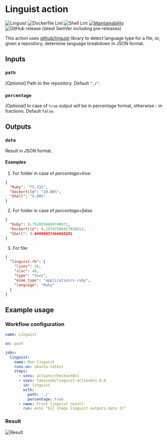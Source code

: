# Linguist action
![Linguist](https://github.com/fabasoad/linguist-action/workflows/Linguist/badge.svg) ![Dockerfile Lint](https://github.com/fabasoad/linguist-action/workflows/Dockerfile%20Lint/badge.svg) ![Shell Lint](https://github.com/fabasoad/linguist-action/workflows/Shell%20Lint/badge.svg) [![Maintainability](https://api.codeclimate.com/v1/badges/13229b16ea7db1df48ff/maintainability)](https://codeclimate.com/github/fabasoad/linguist-action/maintainability) ![GitHub release (latest SemVer including pre-releases)](https://img.shields.io/github/v/release/fabasoad/linguist-action?include_prereleases)

This action uses [github/linguist](https://github.com/github/linguist) library to detect language type for a file, or, given a repository, determine language breakdown in JSON format.

## Inputs

### `path`

_[Optional]_ Path to the repository. Default `"./"`.

### `percentage`

_[Optional]_ In case of `true` output will be in percentage format, otherwise - in fractions. Default `false`.

## Outputs

### `data`

Result in JSON format.
#### Examples
1. For folder in case of _percentage=true_:
```json
{
  "Ruby": "75.21%",
  "Dockerfile": "19.80%",
  "Shell": "5.00%"
}
```
2. For folder in case of _percentage=false_:
```json
{
  "Ruby": 0.7520556609740671,
  "Dockerfile": 0.19797596457938013,
  "Shell": 0.04996837444655281
}
```
3. For file:
```json
{
  "linguist.rb": {
    "lines": 56,
    "sloc": 48,
    "type": "Text",
    "mime_type": "application/x-ruby",
    "language": "Ruby"
  }
}
```
## Example usage

### Workflow configuration

```yaml
name: Linguist

on: push

jobs:
  linguist:
    name: Run linguist
    runs-on: ubuntu-latest
    steps:
      - uses: actions/checkout@v1
      - uses: fabasoad/linguist-action@v1.0.0
        id: linguist
        with:
          path: './'
          percentage: true
      - name: Print linguist result
        run: echo "${{ steps.linguist.outputs.data }}"
```

### Result
![Result](https://raw.githubusercontent.com/fabasoad/linguist-action/master/screenshot.png)